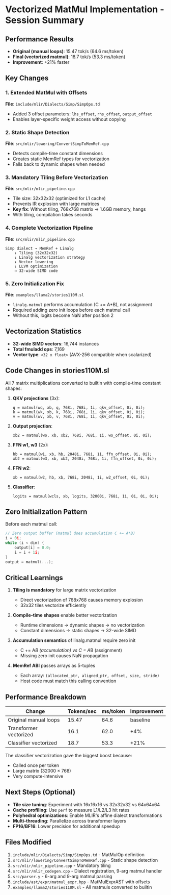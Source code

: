 # Vectorized MatMul Implementation - Session Summary

## Performance Results
- **Original (manual loops)**: 15.47 tok/s (64.6 ms/token)
- **Final (vectorized matmul)**: 18.7 tok/s (53.3 ms/token)
- **Improvement**: +21% faster

## Key Changes

### 1. Extended MatMul with Offsets
**File**: `include/mlir/Dialects/Simp/SimpOps.td`
- Added 3 offset parameters: `lhs_offset`, `rhs_offset`, `output_offset`
- Enables layer-specific weight access without copying

### 2. Static Shape Detection
**File**: `src/mlir/lowering/ConvertSimpToMemRef.cpp`
- Detects compile-time constant dimensions
- Creates static MemRef types for vectorization
- Falls back to dynamic shapes when needed

### 3. Mandatory Tiling Before Vectorization
**File**: `src/mlir/mlir_pipeline.cpp`
- Tile size: 32x32x32 (optimized for L1 cache)
- Prevents IR explosion with large matrices
- **Key fix**: Without tiling, 768x768 matrix → 1.6GB memory, hangs
- With tiling, compilation takes seconds

### 4. Complete Vectorization Pipeline
**File**: `src/mlir/mlir_pipeline.cpp`
```
Simp dialect → MemRef + Linalg
    ↓ Tiling (32x32x32)
    ↓ Linalg vectorization strategy
    ↓ Vector lowering
    ↓ LLVM optimization
    → 32-wide SIMD code
```

### 5. Zero Initialization Fix
**File**: `examples/llama2/stories110M.sl`
- `linalg.matmul` performs accumulation (C += A*B), not assignment
- Required adding zero init loops before each matmul call
- Without this, logits become NaN after position 2

## Vectorization Statistics
- **32-wide SIMD vectors**: 16,744 instances
- **Total fmuladd ops**: 7,169
- **Vector type**: `<32 x float>` (AVX-256 compatible when scalarized)

## Code Changes in stories110M.sl

All 7 matrix multiplications converted to builtin with compile-time constant shapes:

1. **QKV projections** (3x):
   ```
   q = matmul(wq, xb, q, 768i, 768i, 1i, qkv_offset, 0i, 0i);
   k = matmul(wk, xb, k, 768i, 768i, 1i, qkv_offset, 0i, 0i);
   v = matmul(wv, xb, v, 768i, 768i, 1i, qkv_offset, 0i, 0i);
   ```

2. **Output projection**:
   ```
   xb2 = matmul(wo, xb, xb2, 768i, 768i, 1i, wo_offset, 0i, 0i);
   ```

3. **FFN w1, w3** (2x):
   ```
   hb = matmul(w1, xb, hb, 2048i, 768i, 1i, ffn_offset, 0i, 0i);
   xb2 = matmul(w3, xb, xb2, 2048i, 768i, 1i, ffn_offset, 0i, 0i);
   ```

4. **FFN w2**:
   ```
   xb = matmul(w2, hb, xb, 768i, 2048i, 1i, w2_offset, 0i, 0i);
   ```

5. **Classifier**:
   ```
   logits = matmul(wcls, xb, logits, 32000i, 768i, 1i, 0i, 0i, 0i);
   ```

## Zero Initialization Pattern

Before each matmul call:
```c
// Zero output buffer (matmul does accumulation C += A*B)
i = 0i;
while (i < dim) {
    output[i] = 0.0;
    i = i + 1i;
}
output = matmul(...);
```

## Critical Learnings

1. **Tiling is mandatory** for large matrix vectorization
   - Direct vectorization of 768x768 causes memory explosion
   - 32x32 tiles vectorize efficiently

2. **Compile-time shapes** enable better vectorization
   - Runtime dimensions → dynamic shapes → no vectorization
   - Constant dimensions → static shapes → 32-wide SIMD

3. **Accumulation semantics** of linalg.matmul require zero init
   - C += A*B (accumulation) vs C = A*B (assignment)
   - Missing zero init causes NaN propagation

4. **MemRef ABI** passes arrays as 5-tuples
   - Each array: `(allocated_ptr, aligned_ptr, offset, size, stride)`
   - Host code must match this calling convention

## Performance Breakdown

| Change | Tokens/sec | ms/token | Improvement |
|--------|------------|----------|-------------|
| Original manual loops | 15.47 | 64.6 | baseline |
| Transformer vectorized | 16.1 | 62.0 | +4% |
| Classifier vectorized | 18.7 | 53.3 | +21% |

The classifier vectorization gave the biggest boost because:
- Called once per token
- Large matrix (32000 × 768)
- Very compute-intensive

## Next Steps (Optional)

- **Tile size tuning**: Experiment with 16x16x16 vs 32x32x32 vs 64x64x64
- **Cache profiling**: Use `perf` to measure L1/L2/L3 hit rates
- **Polyhedral optimizations**: Enable MLIR's affine dialect transformations
- **Multi-threading**: Parallelize across transformer layers
- **FP16/BF16**: Lower precision for additional speedup

## Files Modified

1. `include/mlir/Dialects/Simp/SimpOps.td` - MatMulOp definition
2. `src/mlir/lowering/ConvertSimpToMemRef.cpp` - Static shape detection
3. `src/mlir/mlir_pipeline.cpp` - Mandatory tiling
4. `src/mlir/mlir_codegen.cpp` - Dialect registration, 9-arg matmul handler
5. `src/parser.y` - 6-arg and 9-arg matmul parsing
6. `include/ast/expr/matmul_expr.hpp` - MatMulExprAST with offsets
7. `examples/llama2/stories110M.sl` - All matmuls converted to builtin
